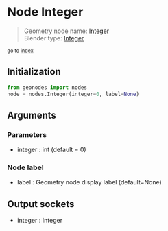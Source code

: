 
# Node Integer

> Geometry node name: [Integer](https://docs.blender.org/manual/en/latest/modeling/geometry_nodes/input/integer.html)<br>
  Blender type: [Integer](https://docs.blender.org/api/current/bpy.types.FunctionNodeInputInt.html)
  
<sub>go to [index](/docs/index.md)</sub>

Initialization
--------------
```python
from geonodes import nodes
node = nodes.Integer(integer=0, label=None)
```



## Arguments


### Parameters

- integer : int (default = 0)

### Node label

- label : Geometry node display label (default=None)

## Output sockets

- integer : Integer
